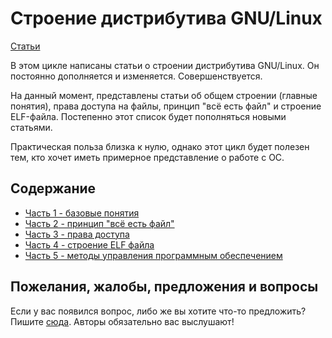 # Строение дистрибутива GNU/Linux

[Статьи](../stats.md)

В этом цикле написаны статьи о строении дистрибутива GNU/Linux. Он постоянно дополняется и изменяется. Совершенствуется.

На данный момент, представлены статьи об общем строении (главные понятия), права доступа на файлы, принцип "всё есть файл" и строение ELF-файла. Постепенно этот список будет пополняться новыми статьями.

Практическая польза близка к нулю, однако этот цикл будет полезен тем, кто хочет иметь примерное представление о работе с ОС.

## Содержание
* [Часть 1 - базовые понятия](LinuxStr.md)
* [Часть 2 - принцип "всё есть файл"](LinuxStr2/LinuxStr2.md)
* [Часть 3 - права доступа](LinuxStr3/LinuxStr3.md)
* [Часть 4 - строение ELF файла](LinuxStr4/LinuxStr4.md)
* [Часть 5 - методы управления программным обеспечением](LFS/LinuxStr5/LinuxStr5.md)
<!-- * [Часть 5 - пакетные менеджеры](LinuxStr5/LinuxStr5.md) -->

## Пожелания, жалобы, предложения и вопросы

Если у вас появился вопрос, либо же вы хотите что-то предложить? Пишите [сюда](https://github.com/Linuxoid85/LinuxSovet/issues). Авторы обязательно вас выслушают!
